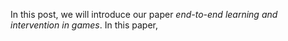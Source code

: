 In this post, we will introduce our paper *end-to-end learning and intervention in games*. In this paper, 
